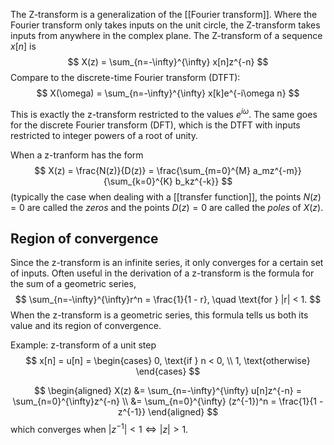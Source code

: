 The Z-transform is a generalization of the [[Fourier transform]].
Where the Fourier transform only takes inputs on the unit circle,
the Z-transform takes inputs from anywhere in the complex plane.
The Z-transform of a sequence $x[n]$ is
$$
X(z) = \sum_{n=-\infty}^{\infty} x[n]z^{-n}
$$
Compare to the discrete-time Fourier transform (DTFT):
$$
X(\omega) = \sum_{n=-\infty}^{\infty} x[k]e^{-i\omega n}
$$

This is exactly the z-transform restricted to the values $e^{i\omega}$.
The same goes for the discrete Fourier transform (DFT),
which is the DTFT with inputs restricted to integer powers of a root of unity.

When a z-tranform has the form
$$
X(z) = \frac{N(z)}{D(z)} = \frac{\sum_{m=0}^{M} a_mz^{-m}}{\sum_{k=0}^{K} b_kz^{-k}}
$$
(typically the case when dealing with a [[transfer function]],
the points $N(z) = 0$ are called the _zeros_
and the points $D(z) = 0$ are called the _poles_ of $X(z)$.

## Region of convergence

Since the z-transform is an infinite series,
it only converges for a certain set of inputs.
Often useful in the derivation of a z-transform
is the formula for the sum of a geometric series,
$$
\sum_{n=-\infty}^{\infty}r^n = \frac{1}{1 - r}, \quad \text{for } |r| < 1.
$$
When the z-transform is a geometric series,
this formula tells us both its value and its region of convergence.

Example: z-transform of a unit step 
$$
x[n] = u[n] = \begin{cases}
0, \text{if } n < 0, \\
1, \text{otherwise}
\end{cases}
$$

$$
\begin{aligned}
X(z) &= \sum_{n=-\infty}^{\infty} u[n]z^{-n} = \sum_{n=0}^{\infty}z^{-n} \\
&= \sum_{n=0}^{\infty} (z^{-1})^n = \frac{1}{1 - z^{-1}}
\end{aligned}
$$
which converges when $|z^{-1}| < 1 \iff |z| > 1$.